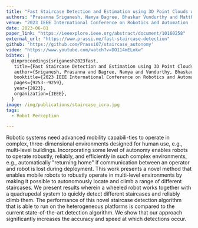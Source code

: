 ```yaml
---
title: "Fast Staircase Detection and Estimation using 3D Point Clouds with Multi-detection Merging for Heterogeneous Robots"
authors: "Prasanna Sriganesh, Namya Bagree, Bhaskar Vundurthy and Matthew Travers"
venue: "2023 IEEE International Conference on Robotics and Automation (ICRA)"
date: 2023-06-01
paper_link: "https://ieeexplore.ieee.org/abstract/document/10160258" 
external_url: "https://www.prassi.me/fast-staircase-detection" 
github: 'https://github.com/Prassi07/staircase_autonomy'
video: "https://www.youtube.com/watch?v=DO114mELokw"
bibtex: |
  @inproceedings{sriganesh2023fast,
   title={Fast Staircase Detection and Estimation using 3D Point Clouds with Multi-detection Merging for Heterogeneous Robots},
   author={Sriganesh, Prasanna and Bagree, Namya and Vundurthy, Bhaskar and Travers, Matthew},
   booktitle={2023 IEEE International Conference on Robotics and Automation (ICRA)},
   pages={9253--9259},
   year={2023},
   organization={IEEE},
  }
image: /img/publications/staircase_icra.jpg
tags:
  - Robot Perception

---
```

Robotic systems need advanced mobility capabili-ties to operate in complex, three-dimensional environments designed for human use, e.g., multi-level buildings. Incorporating some level of autonomy enables robots to operate robustly, reliably, and efficiently in such complex environments, e.g., automatically \"returning home\" if communication between an operator and robot is lost during deployment. This work presents a novel method that enables mobile robots to robustly operate in multi-level environments by making it possible to autonomously locate and climb a range of different staircases. We present results wherein a wheeled robot works together with a quadrupedal system to quickly detect different staircases and reliably climb them. The performance of this novel staircase detection algorithm that is able to run on the heterogeneous platforms is compared to the current state-of-the-art detection algorithm. We show that our approach significantly increases the accuracy and speed at which detections occur.
